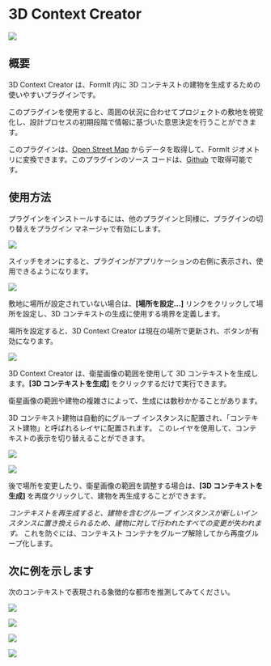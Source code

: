 # 3D Context Creator

![](<../../.gitbook/assets/3D Context Creator_new.gif>)

## 概要

3D Context Creator は、FormIt 内に 3D コンテキストの建物を生成するための使いやすいプラグインです。

このプラグインを使用すると、周囲の状況に合わせてプロジェクトの敷地を視覚化し、設計プロセスの初期段階で情報に基づいた意思決定を行うことができます。

このプラグインは、[Open Street Map](https://www.openstreetmap.org/about) からデータを取得して、FormIt ジオメトリに変換できます。このプラグインのソース コードは、[Github](https://github.com/matterlab-co/FormIt-Context-Plugin) で取得可能です。

## 使用方法

プラグインをインストールするには、他のプラグインと同様に、プラグインの切り替えをプラグイン マネージャで有効にします。

![](../../.gitbook/assets/contextcreator3.png)

スイッチをオンにすると、プラグインがアプリケーションの右側に表示され、使用できるようになります。

![](<../../.gitbook/assets/3D Context Creator new_no location (1).png>)

敷地に場所が設定されていない場合は、**[場所を設定...]** リンクをクリックして場所を設定し、3D コンテキストの生成に使用する境界を定義します。

場所を設定すると、3D Context Creator は現在の場所で更新され、ボタンが有効になります。

![](<../../.gitbook/assets/3D Context Creator new_with location.png>)

3D Context Creator は、衛星画像の範囲を使用して 3D コンテキストを生成します。**[3D コンテキストを生成]** をクリックするだけで実行できます。

衛星画像の範囲や建物の複雑さによって、生成には数秒かかることがあります。

3D コンテキスト建物は自動的にグループ インスタンスに配置され、「コンテキスト建物」と呼ばれるレイヤに配置されます。 このレイヤを使用して、コンテキストの表示を切り替えることができます。

![](<../../.gitbook/assets/3D Context Creator_layers.png>)

![](<../../.gitbook/assets/3D Context Creator_NYC.png>)

後で場所を変更したり、衛星画像の範囲を調整する場合は、**[3D コンテキストを生成]** を再度クリックして、建物を再生成することができます。

_コンテキストを再生成すると、建物を含むグループ インスタンスが新しいインスタンスに置き換えられるため、建物に対して行われたすべての変更が失われます。_ これを防ぐには、コンテキスト コンテナをグループ解除してから再度グループ化します。

## **次に例を示します**

次のコンテキストで表現される象徴的な都市を推測してみてください。

![](<../../.gitbook/assets/image (2) (1).png>)

![](<../../.gitbook/assets/image (34).png>)

![](<../../.gitbook/assets/image (13) (1) (1).png>)

![](<../../.gitbook/assets/image (59).png>)
